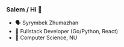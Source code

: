### Salem / Hi 💨

- 🗣️ Syrymbek Zhumazhan
- 🥋 Fullstack Developer (Go/Python, React)
- 🌱 Computer Science, NU

<!--
Here are some ideas to get you started:

- 🔭 I’m currently working on ...
- 🌱 I’m currently learning ...
- 👯 I’m looking to collaborate on ...
- 🤔 I’m looking for help with ...
- 💬 Ask me about ...
- 📫 How to reach me: ...
- 😄 Pronouns: ...
- ⚡ Fun fact: ...
-->
